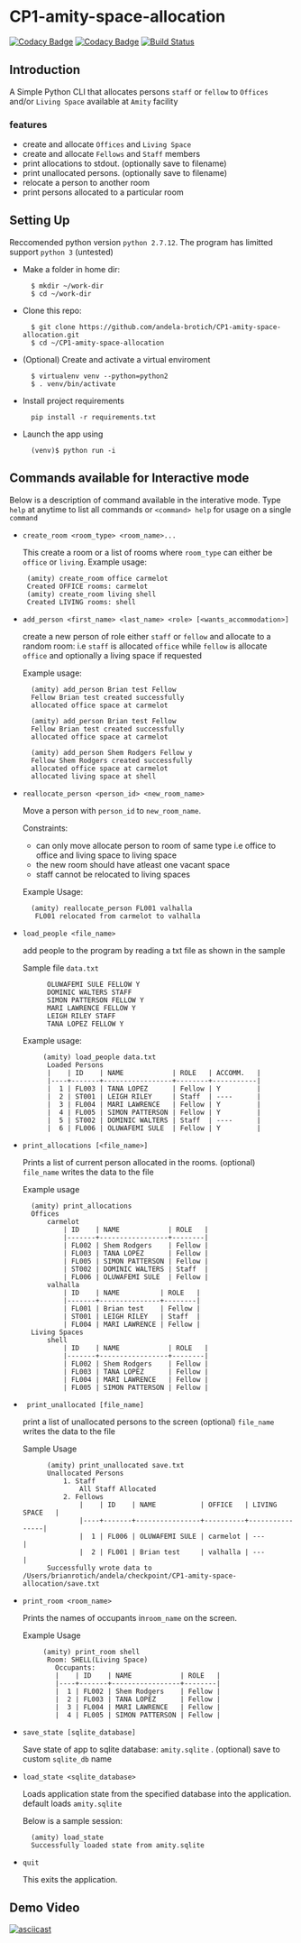 # CP1-amity-space-allocation
[![Codacy Badge](https://api.codacy.com/project/badge/Grade/f8d08f57520f495db9ac118809c63ee8)](https://www.codacy.com/app/brian-rotich/CP1-amity-space-allocation?utm_source=github.com&amp;utm_medium=referral&amp;utm_content=andela-brotich/CP1-amity-space-allocation&amp;utm_campaign=Badge_Grade)
[![Codacy Badge](https://api.codacy.com/project/badge/Coverage/f8d08f57520f495db9ac118809c63ee8)](https://www.codacy.com/app/brian-rotich/CP1-amity-space-allocation?utm_source=github.com&amp;utm_medium=referral&amp;utm_content=andela-brotich/CP1-amity-space-allocation&amp;utm_campaign=Badge_Coverage) 
[![Build Status](https://travis-ci.org/andela-brotich/CP1-amity-space-allocation.svg?branch=develop)](https://travis-ci.org/andela-brotich/CP1-amity-space-allocation)

## Introduction

A Simple Python CLI that allocates persons `staff` or `fellow` to `Offices` and/or `Living Space` available at `Amity` facility

### features
* create and allocate `Offices` and `Living Space`
* create and allocate `Fellows` and `Staff` members
* print allocations to stdout. (optionally save to filename)
* print unallocated persons. (optionally save to filename)
* relocate a person to another room
* print persons allocated to a particular room

## Setting Up

Reccomended python version `python 2.7.12`. The program has limitted support `python 3` (untested)

* Make a folder in home dir:
		
		$ mkdir ~/work-dir
		$ cd ~/work-dir

* Clone this repo:

 		$ git clone https://github.com/andela-brotich/CP1-amity-space-allocation.git
 		$ cd ~/CP1-amity-space-allocation

* (Optional) Create and activate a virtual enviroment
		
		$ virtualenv venv --python=python2
		$ . venv/bin/activate

* Install project requirements

		pip install -r requirements.txt


* Launch the app using

		(venv)$ python run -i

## Commands available for Interactive mode
Below is a description of command available in the interative mode. Type `help` at anytime to list all commands or `<command> help` for usage on a single `command`

*  `create_room <room_type> <room_name>...`

    This create a room or a list of rooms where `room_type` can either be `office` or
 `living`.
   Example usage:
   
   		(amity) create_room office carmelot
		Created OFFICE rooms: carmelot
		(amity) create_room living shell
		Created LIVING rooms: shell

* `add_person <first_name> <last_name> <role> [<wants_accommodation>]`

  create a new person of role either `staff` or `fellow` and allocate to a random room: i.e `staff` is allocated `office` while `fellow` is allocate `office` and optionally a living space if requested

  Example usage:
  
	 	(amity) add_person Brian test Fellow 
	 	Fellow Brian test created successfully
	 	allocated office space at carmelot 
	 	
	 	(amity) add_person Brian test Fellow 
		Fellow Brian test created successfully
		allocated office space at carmelot
		
		(amity) add_person Shem Rodgers Fellow y 
		Fellow Shem Rodgers created successfully
		allocated office space at carmelot 
		allocated living space at shell

* `reallocate_person <person_id> <new_room_name>`

   Move a person with `person_id` to `new_room_name`.
   
   Constraints: 
   - can only move allocate person to room of same type i.e office to office and living space to living space
   - the new room should have atleast one vacant space
   - staff cannot be relocated to living spaces
   
 
  Example Usage:
  
  		(amity) reallocate_person FL001 valhalla
		 FL001 relocated from carmelot to valhalla
  
* `load_people <file_name>`

    add people to the program by reading a txt file as shown in the sample
 
    
    Sample file `data.txt`
    
		    OLUWAFEMI SULE FELLOW Y
		    DOMINIC WALTERS STAFF
		    SIMON PATTERSON FELLOW Y
		    MARI LAWRENCE FELLOW Y
		    LEIGH RILEY STAFF
		    TANA LOPEZ FELLOW Y
		    
   Example usage:
   
		   (amity) load_people data.txt
		    Loaded Persons
		    |    | ID    | NAME            | ROLE   | ACCOMM.   |
		    |----+-------+-----------------+--------+-----------|
		    |  1 | FL003 | TANA LOPEZ      | Fellow | Y         |
		    |  2 | ST001 | LEIGH RILEY     | Staff  | ----      |
		    |  3 | FL004 | MARI LAWRENCE   | Fellow | Y         |
		    |  4 | FL005 | SIMON PATTERSON | Fellow | Y         |
		    |  5 | ST002 | DOMINIC WALTERS | Staff  | ----      |
		    |  6 | FL006 | OLUWAFEMI SULE  | Fellow | Y         |
		    
* `print_allocations [<file_name>]`

    Prints a list of current person allocated in the rooms. (optional) `file_name` writes the data to the file 

    Example usage
    
	    (amity) print_allocations 
		Offices
		    carmelot
		        | ID    | NAME            | ROLE   |
		        |-------+-----------------+--------|
		        | FL002 | Shem Rodgers    | Fellow |
		        | FL003 | TANA LOPEZ      | Fellow |
		        | FL005 | SIMON PATTERSON | Fellow |
		        | ST002 | DOMINIC WALTERS | Staff  |
		        | FL006 | OLUWAFEMI SULE  | Fellow |
		    valhalla
		        | ID    | NAME          | ROLE   |
		        |-------+---------------+--------|
		        | FL001 | Brian test    | Fellow |
		        | ST001 | LEIGH RILEY   | Staff  |
		        | FL004 | MARI LAWRENCE | Fellow |
		Living Spaces
		    shell
		        | ID    | NAME            | ROLE   |
		        |-------+-----------------+--------|
		        | FL002 | Shem Rodgers    | Fellow |
		        | FL003 | TANA LOPEZ      | Fellow |
		        | FL004 | MARI LAWRENCE   | Fellow |
		        | FL005 | SIMON PATTERSON | Fellow |


* ` print_unallocated [file_name]`

   print a list of unallocated persons to the screen (optional) `file_name` writes the data to the file

  Sample Usage

    		(amity) print_unallocated save.txt
			Unallocated Persons
			    1. Staff
			        All Staff Allocated
			    2. Fellows
			        |    | ID    | NAME           | OFFICE   | LIVING SPACE   |
			        |----+-------+----------------+----------+----------------|
			        |  1 | FL006 | OLUWAFEMI SULE | carmelot | ---            |
			        |  2 | FL001 | Brian test     | valhalla | ---            |
			Successfully wrote data to /Users/brianrotich/andela/checkpoint/CP1-amity-space-allocation/save.txt

* `print_room <room_name>`

   Prints the names of occupants in`room_name` on the screen.
   
   Example Usage
   
		   (amity) print_room shell
		    Room: SHELL(Living Space)
		      Occupants: 
		      |    | ID    | NAME            | ROLE   |
		      |----+-------+-----------------+--------|
		      |  1 | FL002 | Shem Rodgers    | Fellow |
		      |  2 | FL003 | TANA LOPEZ      | Fellow |
		      |  3 | FL004 | MARI LAWRENCE   | Fellow |
		      |  4 | FL005 | SIMON PATTERSON | Fellow |
   
* `save_state [sqlite_database]`

    Save state of app to sqlite database: `amity.sqlite` . (optional) save to custom `sqlite_db` name
    
* `load_state <sqlite_database>`

    Loads application state from the specified database into 
    the application. default loads `amity.sqlite`
    
    Below is a sample session:
    
    	(amity) load_state
		Successfully loaded state from amity.sqlite

* `quit`

    This exits the application.
    
## Demo Video

[![asciicast](https://asciinema.org/a/96755.png)](https://asciinema.org/a/96755)